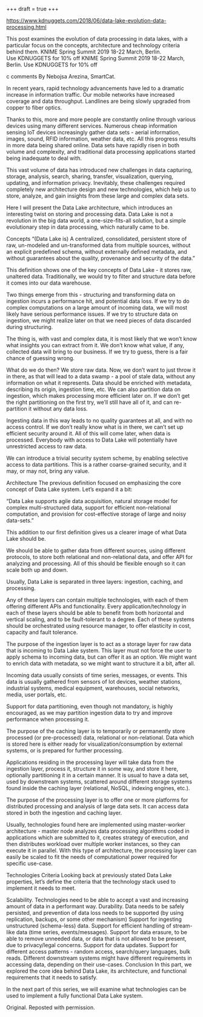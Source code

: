 +++
draft = true
+++

https://www.kdnuggets.com/2018/06/data-lake-evolution-data-processing.html

This post examines the evolution of data processing in data lakes, with a particular focus on the concepts, architecture and technology criteria behind them. KNIME Spring Summit 2019 18-22 March, Berlin.<br>Use KDNUGGETS for 10% off
KNIME Spring Summit 2019
18-22 March, Berlin.
Use KDNUGGETS for 10% off

c comments
By Nebojsa Arezina, SmartCat.

In recent years, rapid technology advancements have led to a dramatic increase in information traffic. Our mobile networks have increased coverage and data throughput. Landlines are being slowly upgraded from copper to fiber optics.

Thanks to this, more and more people are constantly online through various devices using many different services. Numerous cheap information sensing IoT devices increasingly gather data sets - aerial information, images, sound, RFID information, weather data, etc.
All this progress results in more data being shared online. Data sets have rapidly risen in both volume and complexity, and traditional data processing applications started being inadequate to deal with.

This vast volume of data has introduced new challenges in data capturing, storage, analysis, search, sharing, transfer, visualization, querying, updating, and information privacy.
Inevitably, these challenges required completely new architecture design and new technologies, which help us to store, analyze, and gain insights from these large and complex data sets.

Here I will present the Data Lake architecture, which introduces an interesting twist on storing and processing data. Data Lake is not a revolution in the big data world, a one-size-fits-all solution, but a simple evolutionary step in data processing, which naturally came to be.

Concepts
“(Data Lake is) A centralized, consolidated, persistent store of raw, un-modeled and un-transformed data from multiple sources, without an explicit predefined schema, without externally defined metadata, and without guarantees about the quality, provenance and security of the data.”

This definition shows one of the key concepts of Data Lake - it stores raw, unaltered data. Traditionally, we would try to filter and structure data before it comes into our data warehouse.

Two things emerge from this - structuring and transforming data on ingestion incurs a performance hit, and potential data loss. If we try to do complex computations on a large amount of incoming data, we will most likely have serious performance issues. If we try to structure data on ingestion, we might realize later on that we need pieces of data discarded during structuring.

The thing is, with vast and complex data, it is most likely that we won’t know what insights you can extract from it. We don’t know what value, if any, collected data will bring to our business. If we try to guess, there is a fair chance of guessing wrong.

What do we do then? We store raw data. Now, we don’t want to just throw it in there, as that will lead to a data swamp - a pool of stale data, without any information on what it represents. Data should be enriched with metadata, describing its origin, ingestion time, etc. We can also partition data on ingestion, which makes processing more efficient later on. If we don’t get the right partitioning on the first try, we’ll still have all of it, and can re-partition it without any data loss.

Ingesting data in this way leads to no quality guarantees at all, and with no access control. If we don’t really know what is in there, we can’t set up efficient security around it. All of this will come later, when data is processed. Everybody with access to Data Lake will potentially have unrestricted access to raw data.

We can introduce a trivial security system scheme, by enabling selective access to data partitions. This is a rather coarse-grained security, and it may, or may not, bring any value.

Architecture
The previous definition focused on emphasizing the core concept of Data Lake system. Let’s expand it a bit:

“Data Lake supports agile data acquisition, natural storage model for complex multi-structured data, support for efficient non-relational computation, and provision for cost-effective storage of large and noisy data-sets.”

This addition to our first definition gives us a clearer image of what Data Lake should be.

We should be able to gather data from different sources, using different protocols, to store both relational and non-relational data, and offer API for analyzing and processing. All of this should be flexible enough so it can scale both up and down.

Usually, Data Lake is separated in three layers: ingestion, caching, and processing.


Any of these layers can contain multiple technologies, with each of them offering different APIs and functionality. Every application/technology in each of these layers should be able to benefit from both horizontal and vertical scaling, and to be fault-tolerant to a degree. Each of these systems should be orchestrated using resource manager, to offer elasticity in cost, capacity and fault tolerance.

The purpose of the ingestion layer is to act as a storage layer for raw data that is incoming to Data Lake system. This layer must not force the user to apply schema to incoming data, but can offer it as an option. We might want to enrich data with metadata, so we might want to structure it a bit, after all.

Incoming data usually consists of time series, messages, or events. This data is usually gathered from sensors of Iot devices, weather stations, industrial systems, medical equipment, warehouses, social networks, media, user portals, etc.

Support for data partitioning, even though not mandatory, is highly encouraged, as we may partition ingestion data to try and improve performance when processing it.

The purpose of the caching layer is to temporarily or permanently store processed (or pre-processed) data, relational or non-relational. Data which is stored here is either ready for visualization/consumption by external systems, or is prepared for further processing.

Applications residing in the processing layer will take data from the ingestion layer, process it, structure it in some way, and store it here, optionally partitioning it in a certain manner.
It is usual to have a data set, used by downstream systems, scattered around different storage systems found inside the caching layer (relational, NoSQL, indexing engines, etc.).

The purpose of the processing layer is to offer one or more platforms for distributed processing and analysis of large data sets. It can access data stored in both the ingestion and caching layer.

Usually, technologies found here are implemented using master-worker architecture - master node analyzes data processing algorithms coded in applications which are submitted to it, creates strategy of execution, and then distributes workload over multiple worker instances, so they can execute it in parallel. With this type of architecture, the processing layer can easily be scaled to fit the needs of computational power required for specific use-case.

Technologies Criteria
Looking back at previously stated Data Lake properties, let’s define the criteria that the technology stack used to implement it needs to meet.

Scalability. Technologies need to be able to accept a vast and increasing amount of data in a performant way.
Durability. Data needs to be safely persisted, and prevention of data loss needs to be supported (by using replication, backups, or some other mechanism)
Support for ingesting unstructured (schema-less) data.
Support for efficient handling of stream-like data (time series, events/messages).
Support for data erasure, to be able to remove unneeded data, or data that is not allowed to be present, due to privacy/legal concerns.
Support for data updates.
Support for different access patterns - random access, search/query languages, bulk reads. Different downstream systems might have different requirements in accessing data, depending on their use-cases.
Conclusion
In this part, we explored the core idea behind Data Lake, its architecture, and functional requirements that it needs to satisfy.

In the next part of this series, we will examine what technologies can be used to implement a fully functional Data Lake system.

Original. Reposted with permission.
